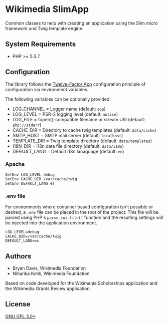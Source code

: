 Wikimedia SlimApp
=================

Common classes to help with creating an application using the Slim micro
framework and Twig template engine.

System Requirements
-------------------
* PHP >= 5.3.7

Configuration
-------------

The library follows the [Twelve-Factor App](http://12factor.net/)
configuration principle of configuration via environment variables.

The following variables can be optionally provided:

* LOG_CHANNEL = Logger name (default: `app`)
* LOG_LEVEL = PSR-3 logging level (default: `notice`)
* LOG_FILE = fopen()-compatible filename or stream URI (default: `php://stderr`)
* CACHE_DIR = Directory to cache twig templates (default: `data/cache`)
* SMTP_HOST = SMTP mail server (default: `localhost`)
* TEMPLATE_DIR = Twig template directory (default: `data/templates`)
* I18N_DIR = i18n data file directory (default: `data/i18n`)
* DEFAULT_LANG = Default i18n lanaguage (default: `en`)

### Apache

    SetEnv LOG_LEVEL debug
    SetEnv CACHE_DIR /var/cache/twig
    SetEnv DEFAULT_LANG es

### .env file

For environments where container based configuration isn't possible or
desired, a `.env` file can be placed in the root of the project. This file
will be parsed using PHP's `parse_ini_file()` function and the resulting
settings will be injected into the application environment.

    LOG_LEVEL=debug
    CACHE_DIR=/var/cache/twig
    DEFAULT_LANG=es

Authors
-------
* Bryan Davis, Wikimedia Foundation
* Niharika Kohli, Wikimedia Foundation

Based on code developed for the Wikimania Scholarships application and the
Wikimedia Grants Review application.

License
-------
[GNU GPL 3.0+](www.gnu.org/copyleft/gpl.html "GNU GPL 3.0")
